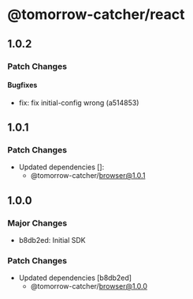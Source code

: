 # @tomorrow-catcher/react

## 1.0.2

### Patch Changes

#### Bugfixes

- fix: fix initial-config wrong (a514853)

## 1.0.1

### Patch Changes

- Updated dependencies []:
  - @tomorrow-catcher/browser@1.0.1

## 1.0.0

### Major Changes

- b8db2ed: Initial SDK

### Patch Changes

- Updated dependencies [b8db2ed]
  - @tomorrow-catcher/browser@1.0.0
